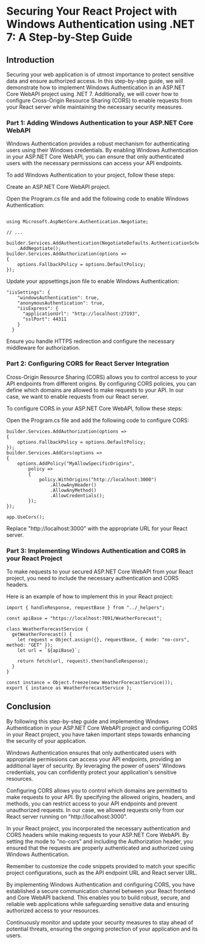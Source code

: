 # Securing Your React Project with Windows Authentication using .NET 7: A Step-by-Step Guide
## Introduction
Securing your web application is of utmost importance to protect sensitive data and ensure authorized access. In this step-by-step guide, we will demonstrate how to implement Windows Authentication in an ASP.NET Core WebAPI project using .NET 7. Additionally, we will cover how to configure Cross-Origin Resource Sharing (CORS) to enable requests from your React server while maintaining the necessary security measures.

### Part 1: Adding Windows Authentication to your ASP.NET Core WebAPI
Windows Authentication provides a robust mechanism for authenticating users using their Windows credentials. By enabling Windows Authentication in your ASP.NET Core WebAPI, you can ensure that only authenticated users with the necessary permissions can access your API endpoints.

To add Windows Authentication to your project, follow these steps:

Create an ASP.NET Core WebAPI project.

Open the Program.cs file and add the following code to enable Windows Authentication:

```

using Microsoft.AspNetCore.Authentication.Negotiate;

// ...

builder.Services.AddAuthentication(NegotiateDefaults.AuthenticationScheme)
    .AddNegotiate();
builder.Services.AddAuthorization(options =>
{
    options.FallbackPolicy = options.DefaultPolicy;
});
```
Update your appsettings.json file to enable Windows Authentication:
```
"iisSettings": {
    "windowsAuthentication": true,
    "anonymousAuthentication": true,
    "iisExpress": {
      "applicationUrl": "http://localhost:27193",
      "sslPort": 44311
    }
  }
  ```
Ensure you handle HTTPS redirection and configure the necessary middleware for authorization.

### Part 2: Configuring CORS for React Server Integration
Cross-Origin Resource Sharing (CORS) allows you to control access to your API endpoints from different origins. By configuring CORS policies, you can define which domains are allowed to make requests to your API. In our case, we want to enable requests from our React server.

To configure CORS in your ASP.NET Core WebAPI, follow these steps:

Open the Program.cs file and add the following code to configure CORS:

```
builder.Services.AddAuthorization(options =>
{
    options.FallbackPolicy = options.DefaultPolicy;
});
builder.Services.AddCors(options =>
{
    options.AddPolicy("MyAllowSpecificOrigins",
        policy =>
        {
            policy.WithOrigins("http://localhost:3000")
                .AllowAnyHeader()
                .AllowAnyMethod()
                .AllowCredentials();
        });
});

app.UseCors();
```
Replace "http://localhost:3000" with the appropriate URL for your React server.

### Part 3: Implementing Windows Authentication and CORS in your React Project
To make requests to your secured ASP.NET Core WebAPI from your React project, you need to include the necessary authentication and CORS headers.

Here is an example of how to implement this in your React project:

```
import { handleResponse, requestBase } from "../_helpers";

const apiBase = "https://localhost:7091/WeatherForecast";

class WeatherForecastService {
  getWeatherForecast() {
    let request = Object.assign({}, requestBase, { mode: "no-cors", method: "GET" });
    let url = `${apiBase}`;

    return fetch(url, request).then(handleResponse);
  }
}

const instance = Object.freeze(new WeatherForecastService());
export { instance as WeatherForecastService };
```
## Conclusion

By following this step-by-step guide and implementing Windows Authentication in your ASP.NET  Core WebAPI project and configuring CORS in your React project, you have taken important steps towards enhancing the security of your application.

Windows Authentication ensures that only authenticated users with appropriate permissions can access your API endpoints, providing an additional layer of security. By leveraging the power of users' Windows credentials, you can confidently protect your application's sensitive resources.

Configuring CORS allows you to control which domains are permitted to make requests to your API. By specifying the allowed origins, headers, and methods, you can restrict access to your API endpoints and prevent unauthorized requests. In our case, we allowed requests only from our React server running on "http://localhost:3000".

In your React project, you incorporated the necessary authentication and CORS headers while making requests to your ASP.NET  Core WebAPI. By setting the mode to "no-cors" and including the Authorization header, you ensured that the requests are properly authenticated and authorized using Windows Authentication.

Remember to customize the code snippets provided to match your specific project configurations, such as the API endpoint URL and React server URL.

By implementing Windows Authentication and configuring CORS, you have established a secure communication channel between your React frontend and 
Core WebAPI backend. This enables you to build robust, secure, and reliable web applications while safeguarding sensitive data and ensuring authorized access to your resources.

Continuously monitor and update your security measures to stay ahead of potential threats, ensuring the ongoing protection of your application and its users.
